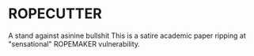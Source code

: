 # ROPECUTTER
A stand against asinine bullshit
This is a satire academic paper ripping at "sensational" ROPEMAKER vulnerability. 
